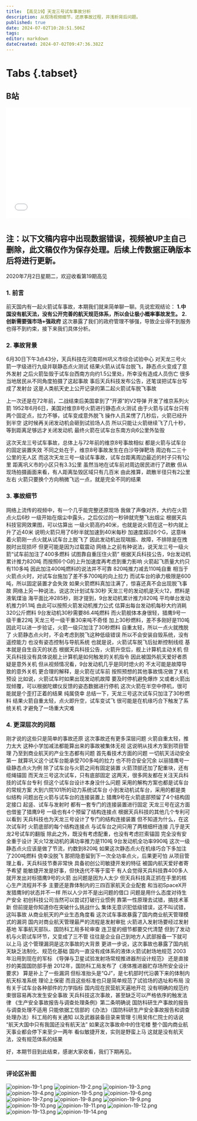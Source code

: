 ```yaml
---
title: 【高见19】天龙三号试车事故分析
description: 从现场视频细节，还原事故过程，并浅析背后问题。
published: true
date: 2024-07-02T10:28:51.506Z
tags: 
editor: markdown
dateCreated: 2024-07-02T09:47:36.382Z
---
```


# Tabs {.tabset}

## B站

<div style="position: relative; padding: 30% 45%;">
<iframe style="position: absolute; width: 100%; height: 100%; left: 0; top: 0;" src="//player.bilibili.com/player.html?&bvid=BV1ay411B7jk&page=1&as_wide=1&high_quality=1&danmaku=1&autoplay=0" scrolling="no" border="0" frameborder="no" framespacing="0" allowfullscreen="true"></iframe>
</div>


#

## **注：以下文稿内容中出现数据错误，视频被UP主自己删除，此文稿仅作为保存处理。后续上传数据正确版本后将进行更新。**

2020年7月2日星期二，欢迎收看第19期高见

### 1. 前言

前天国内有一起火箭试车事故，本期我们就来简单聊一聊。先说宏观结论：
**1.中国没有航天法，没有公开完善的航天规范体系，所以会让极小概率事故发生。
2.创新需要强市场+强政府**
这次暴露了我们的政府管理不够强，导致企业得不到服务也得不到约束，接下来我们具体分析。

### 2. 事故背景

6月30日下午3点43分，天兵科技在河南郑州巩义市综合试验中心
对天龙三号火箭一字级进行九级并联静态点火测试
结果火箭从试车台脱飞，静态点火变成了意外发射
之后火箭坠毁于试车台西南方向约1.5公里处，所幸没有造成人员伤亡
很多当地居民从不同角度拍摄了这起事故
事后天兵科技发布公告，还笔误把试车台写成了发射台
这是人类航天史上公开记录的第二起火箭试车脱飞事故

上一次还是在72年前，二战结束后美国拿到了“开源”的V2导弹
开发了维京系列火箭
1952年6月6日，美国对维京8号火箭进行静态点火测试
由于火箭与试车台只有两个固定点，拉力不够，试车变成意外脱飞
操作人员呆愣了几秒后，火箭已经升到半空
这时候再关闭发动机会砸到试验场人员
所以只能让火箭继续飞了几十秒，等到距离足够远才关闭发动机
最终火箭在试车台东南方向6公里外坠毁

这次天龙三号试车事故，总体上与72年前的维京8号事故相似
都是火箭与试车台的固定装置失效
不同之处在于，维京8号事故发生在白沙导弹靶场
周边有二三十公里的无人区
而这次天龙三号一级试车事故，试车台距离周边最近的村子只有1公里
距离巩义市的小区只有3.3公里
虽然当地在试车前对周边居民进行了疏散
但从现场拍摄画面来看，有人距离坠毁区域只有几百米
由此推算，疏散半径只有2公里左右
火箭只要换个方向稍微飞远一点，就是完全不同的结果

### 3. 事故细节
网络上流传的视频中，有一个几乎能完整还原现场
我做了声像对齐，大约在火箭点火后6秒
一级开始在烟尘中露头，之后仅过的一秒钟就完整飞出烟尘
根据天兵科技官网效果图，可以估算出
一级火箭高约40米，也就是说火箭在这一秒内就上升了近40米
说明火箭只用了6秒半就加速到40米每秒
加速度超过6个G，这意味着火箭刚一点火就从试车台上脱飞了
因此发动机出现喘振、故障，不排除是在拽脱时出现损坏
但更可能是因为过载震动
网络上之前有种说法，说天龙三号一级火箭“试车前加注了400多燃料
试图靠自重压住火箭”
根据天兵科技公告，9台发动机累计推力820吨
而按照6个G的上升加速度再考虑到重力影响
火箭起飞质量大约只有110多吨
因此加注400吨燃料的说法并不可靠
820吨推力减去110吨自重
相当于火箭点火时，对试车台施加了差不多700吨的向上拉力
而试车台的承力极限是600吨，所以固定装置才会失效
如果火箭燃料真加注满了，惊喜还真不会出现脱飞事故
网络上另一种说法，说这次计划试车30秒
天龙三号的发动机是天火12，燃料是液氧煤油
海平面比冲285秒，刚才提到，9台发动机累计推力820吨
平均单台发动机推力91.1吨
由此可以按照火箭发动机推力公式
估算出每台发动机每秒大约消耗320公斤燃料
9台发动机30秒需要86.4吨燃料
而火箭舰体本身很轻，猎鹰9号一级干重22吨
天龙三号一级干重30来吨不奇怪
加上30秒燃料，差不多刚好是110吨
因此可以进一步验证，火箭一级只加注了30秒燃料
自重太轻，所以一点火就拽脱了
火箭静态点火时，不会考虑到脱飞这种低级错误
所以不会安装自毁系统，没有遥控能力
也没有姿态控制与导航系统
也就是说，火箭试车脱飞后扯断控制线缆
基本就是自生自灭的状态
根据天兵科技公告，火箭升空后，舰上计算机主动关机
但天兵科技没有具体说舰上计算机是如何触发的关机指令
因此被国外航天爱好者质疑是意外关机
但从视频情况看，9台发动机几乎是同时熄火的
不太可能是故障导致的意外关机
更合理的解释，是火箭在试车前
按照预想的其他事故情况做了关机预设
比如说，火箭试车时如果出现发动机故障
要及时停机避免爆炸
又或者火箭出现倾覆，可以根据陀螺仪反馈的姿态数据进行停机
这次火箭在半空中停机，很可能就是个歪打正着的结果
纯属侥幸
总结一下，天龙三号这次试车只加注了30秒燃料
结果火箭自重太轻，点火即升空，试车变试飞
很可能是在机缘巧合下触发了系统关机
才避免了一场重大灾难

### 4. 更深层次的问题
刚才说的这些只是简单的事故还原
这次事故还有更多深层问题
火箭自重太轻，推力太大
这种小学加减法都能算出来的事故被集体无视
这说明从技术方案到项目管理
乃至到商业航天的产业生态都有问题
首先看技术方面的问题
一切航天活动安全第一
就算巩义这个试车台能承受700多吨的拉力
也不符合安全冗余
以丽猎鹰号一级静态点火为例
除了试车台与火箭之间有固定装置
火箭顶部还加了配重块，还有缆绳锚固
而天龙三号这次试车，只有底部固定
这两天，很多网友都在关注天兵科技的试车台专利
但这个试车台设计本身没什么问题
采用的解构方案也都是试车台的常规方案
大到六院101所的动力系统试车台
小到发动机试车台，采用的都是类似结构
问题出在火箭与试车台的连接装置上
猎鹰9号在火箭底部预留了4个结构固定接口
起竖、试车与发射时
都有一套专门的连接装置进行固定
天龙三号在这方面也借鉴了猎鹰9号
一级也有4个预留了结构连接点
根据天兵科技的其他几个专利可以看到
天兵科技也为天龙三号设计了专门的结构连接装置
但不知道为什么，在这次试车时
火箭底部的每个结构连接点
与试车台之间只用了两根细杆连接
几乎是天龙2号试车的翻版
除此之外，既没有考虑配重，也没有考虑拦索锚固
完全没有安全重于设计
天火12发动机的满功率推力是110吨
9台发动机全功率990吨
这次一级静态点火应该是做了节流，约数到820吨
如果这次静态点火在机缘巧合下多加注了200吨燃料
侥幸没脱飞
那把隐患留到下一次全功率点火，后果更可怕
从项目管理上看，天兵科技节奏非常快
具备初创公司敏捷开发的特征
被国内航天爱好者寄予希望
能敏捷开发是好事，但快迭代不等于蛮干
有人会觉得天兵科技靠400多人就开发出对标猎鹰9号的火箭
出问题是因为人太少
但天兵科技真正抓在手里的核心生产流程并不多
主要还是靠体制内的三四百家航天企业配套
和当初SpaceX开发猎鹰9的状态并不一样
所以人少并不是出问题的借口
问题是用什么态度对待生产安全
初创科技公司当然可以尝试打破行业惯例
靠第一性原理去试错，搞技术革新
但前提是你知道你在突破什么挑战什么
集体无意识犯低级错误，这不叫试错，这叫事故
从商业航天的产业生态角度看
这次试车事故暴露了国内商业航天管理模式的漏洞
国内对商业航天管理最严的流程是发射审批
火箭进入发射场要经过发射基地
军事航天部队、国防科工局多轮审查
连卫星的细节都要交代清楚
但到了发动机与火箭试车环节，又变成了三不管
往往是企业自己到地方人武部报备一下就可以上马
这个管理漏洞是这次事故的大背景
更进一步说，这次事故也暴露了国内航天缺乏法制化、规范化基础
国内一直没有成体系的液体火箭试射场地规范
2003年沿用到现在的军标
《导弹与卫星试验发射场常规推进器剂设计规范》
还是直接抄的美国国防部手册
2012年，国防科工局发布了《液体推进器贮存场所安全设计要求》
算是补上了一些漏洞
但标准抬头是“QJ”，是七机部时代沿袭下来的体制内航天标准系统
理论上保密
而且这些标准也只是简单规范了试验场的选址和布局
没有关于试车台各种部件的力学指标
国内现在民营航天遍地开花
没有明确的规范约束很容易再次发生安全事故
天兵科技这次事故，甚至缺乏可以严格依序的触发法律
《生产安全事故报告与调查处理条例》第二条明确说
国防科研生产事故的报告与调查处理不适用
只能依据工信部的《办法》（国防科研生产安全事故报告和调查处理办法）科工局的有关通知
以及武器装备目录来管理
引用吴伟仁院士的话说
“航天大国中只有我国还没有航天法”
如果这次事故命中的住宅楼
整个国内商业航天事业都会停下来至少一两年
看似敏捷开发，实则是野蛮上马
这就是没有航天法，没有规范体系的结果

好，本期节目到此结束，感谢大家收看，我们下期再见。

---

### 评论区补图

![opinion-19-1.png](https://img.bedtime.news/2024/07/02/6683d5377fe81.png)
![opinion-19-2.png](https://img.bedtime.news/2024/07/02/6683d537905b4.png)
![opinion-19-3.png](https://img.bedtime.news/2024/07/02/6683d537df842.png)
![opinion-19-4.png](https://img.bedtime.news/2024/07/02/6683d537b2aa1.png)
![opinion-19-5.png](https://img.bedtime.news/2024/07/02/6683d53735fc1.png)
![opinion-19-6.png](https://img.bedtime.news/2024/07/02/6683d5373123e.png)
![opinion-19-7.png](https://img.bedtime.news/2024/07/02/6683d5374fb25.png)
![opinion-19-8.png](https://img.bedtime.news/2024/07/02/6683d53730256.png)
![opinion-19-9.png](https://img.bedtime.news/2024/07/02/6683d5376c7ce.png)
![opinion-19-10.png](https://img.bedtime.news/2024/07/02/6683d537306bb.png)
![opinion-19-11.png](https://img.bedtime.news/2024/07/02/6683d5378b3cc.png)
![opinion-19-12.png](https://img.bedtime.news/2024/07/02/6683d5381d531.png)
![opinion-19-13.png](https://img.bedtime.news/2024/07/02/6683d538723f4.png)
![opinion-19-14.png](https://img.bedtime.news/2024/07/02/6683d53928aba.png)

